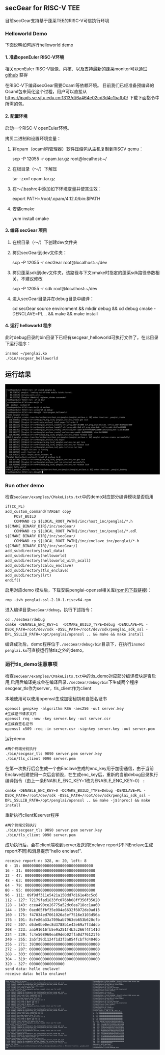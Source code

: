 ## secGear for RISC-V TEE

目前secGear支持基于蓬莱TEE的RISC-V可信执行环境

### Helloworld Demo
下面说明如何运行helloworld demo


#### 1. 准备openEuler RISC-V环境

相关openEuler RISC-V镜像、内核、以及支持最新的蓬莱monitor可以通过[github](https://github.com/penglai-enclave/penglai-enclave-sPMP)
获得

在RISC-V下编译secGear需要Ocaml等依赖环境。
目前我们已经准备预编译的Ocaml包来简化这个过程，用户可以直接从
https://ipads.se.sjtu.edu.cn:1313/d/6a464e02cd3d4c1bafb0/
下载下面指令中所需的包。

#### 2. 配置环境

启动一个RISC-V openEuler环境。

拷贝二进制和设置环境变量：

1) 将opam（ocaml包管理器）软件压缩包从主机复制到RISCV qemu：

	scp -P 12055 -r opam.tar.gz root@localhost:~/

2) 在根目录（～/）下解压

	tar -zxvf opam.tar.gz

3) 在～/.bashrc中添加如下环境变量并使其生效：

	export PATH=/root/.opam/4.12.0/bin:$PATH

4) 安装cmake

	yum install cmake

#### 3. 编译 secGear 项目

1. 在根目录（～/）下创建dev文件夹

2. 拷贝secGear到dev文件夹：

	scp -P 12055 -r secGear root@localhost:~/dev

3. 拷贝蓬莱sdk到dev文件夹，该路径与下文cmake时指定的蓬莱sdk路径参数相关，不建议修改

	scp -P 12055 -r sdk root@localhost:~/dev

4. 进入secGear目录并在debug目录中编译：

	cd secGear
	source environment && mkdir debug && cd debug
	cmake -DENCLAVE=PL .. && make && make install

#### 4. 运行 helloworld 程序

此时debug目录的bin目录下已经有secgear_helloworld可执行文件了。在此目录下运行程序：

	insmod ~/penglai.ko
	./bin/secgear_helloworld



运行结果
---------
<img src="secGear_RISC-V_Penglai_demo.jpeg" alt="secGear-Penglai" style="zoom:80%;" />

### Run other demo

检查`secGear/examples/CMakeLists.txt`中的demo对应部分编译模块是否启用

	if(CC_PL)
	add_custom_command(TARGET copy
		POST_BUILD
		COMMAND cp ${LOCAL_ROOT_PATH}/inc/host_inc/penglai/*.h ${CMAKE_BINARY_DIR}/inc/secGear/
		COMMAND cp ${LOCAL_ROOT_PATH}/inc/host_inc/penglai/*.edl ${CMAKE_BINARY_DIR}/inc/secGear/
		COMMAND cp ${LOCAL_ROOT_PATH}/inc/enclave_inc/penglai/*.h ${CMAKE_BINARY_DIR}/inc/secGear/)
	add_subdirectory(seal_data)
	add_subdirectory(helloworld)
    add_subdirectory(helloworld_with_ocall)
    add_subdirectory(calcu_enclave)
    add_subdirectory(tls_enclave)
	add_subdirectory(lrt)
	endif()

启用对应demo 模块后，下载安装penglai-openssl相关库([rpm包下载链接](https://ipads.se.sjtu.edu.cn:1313/f/70ba3f9f0f8e49bf83ec/))：

	rmp -ivh penglai-ssl-2.10-1.riscv64.rpm


进入编译目录`secGear/debug`，执行下述指令：

```shell
cd ./secGear/debug
cmake -DENABLE_ENC_KEY=1  -DCMAKE_BUILD_TYPE=Debug -DENCLAVE=PL -DSDK_PATH=root/dev/sdk -DSSL_PATH=/root/dev/sdk/penglai_sdk_ssl -DPL_SSLLIB_PATH=/opt/penglai/openssl .. && make && make install
```

编译成功后，demo程序位于`./secGear/debug/bin`目录下，在执行`insmod penglai.ko`可直接运行除tls之外的demo。

### 运行tls_demo注意事项
检查`secGear/examples/CMakeLists.txt`中的tls_demo对应部分编译模块是否启用,启用后编译完成会在编译目录`./secGear/debug/bin`下生成两个程序secgear_tls作为server，tls_client作为client

本地使用可以使用openssl生成加密秘钥和自签名证书

	openssl genpkey -algorithm RSA -aes256 -out server.key
	#生成证书请求文件
	openssl req -new -key server.key -out server.csr
	#生成自签名证书
	openssl x509 -req -in server.csr -signkey server.key -out server.pem


运行demo

	#两个终端分别执行
	./bin/secgear_tls 9090 server.pem server.key
	./bin/tls_client 9090 server.pem

在第一次执行后会生成一个由Enclave生成的enc_key用于加密通信，由于当前Enclave创建使用一次后会销毁，在生成enc_key后，重新的当前debug目录执行编译指令（由上一条ENABLE_ENC_KEY=1改为ENABLE_ENC_KEY=0） :
```shell
cmake -DENABLE_ENC_KEY=0 -DCMAKE_BUILD_TYPE=Debug -DENCLAVE=PL -DSDK_PATH=/root/dev/sdk -DSSL_PATH=/root/dev/sdk/penglai_sdk_ssl -DPL_SSLLIB_PATH=/opt/penglai/openssl .. && make -j$(nproc) && make install
```

重新执行client和server程序

	#两个终端分别执行
	./bin/secgear_tls 9090 server.pem server.key
	./bin/tls_client 9090 server.pem

成功执行后，会在client端收到server发送的Enclave report(不同Enclave生成report不同)和消息提示"hello enclave!".

```
receive report:n: 328, m: 20, left: 8
0 - 15: 00000000000000000000000000000000
16 - 31: 00000000000000000000000000000000
32 - 47: 00000000000000000000000000000000
48 - 63: 00000000000000000000000000000000
64 - 79: 00000000000000000000000000000000
80 - 95: 00000000000000000000000000000000
96 - 111: 09f9df311e5421a150dd7d161e4bc5c6
112 - 127: 72179fad1833fc076bb08ff356f35020
128 - 143: ccea490ce26775a52dc6ea718cc1aa60
144 - 159: 0aed05fbf35e084a6632f6072da9ad13
160 - 175: f47034ed7061026a5ef7516e3103d56a
176 - 191: 8cfe86a33a709bab7963eb653b620cfb
192 - 207: d6de0be0ec8d3788b1e42e69a7f3ddcb
208 - 223: aab91616fb5e9a251f4b2c266f4f141d
224 - 239: fc4e508960ea89deb02ffa0d776121f6
240 - 255: 2a5f39d1124f1d3f3a854fcbf7d4040b
256 - 271: 39300000000000000000000000000000
272 - 287: 00000000000000000000000000000000
288 - 303: 00000000000000000000000000000000
304 - 319: 00000000000000000000000000000000
320 - 327: 0000000000000000
send data: hello enclave!
receive data: hello enclave!
```

<img src="tls_server_client.png" alt="tls_server_client" style="zoom:80%;" />